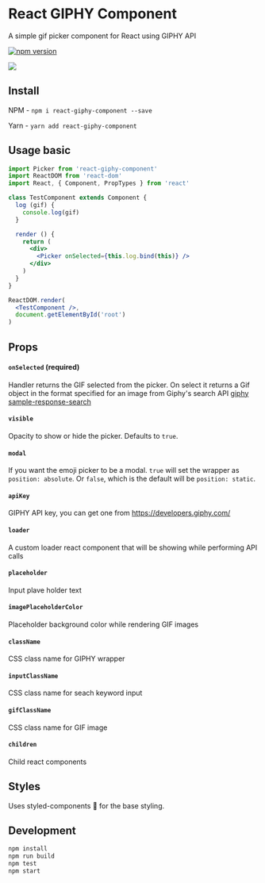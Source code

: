 # React GIPHY Component
A simple gif picker component for React using GIPHY API

[![npm version](https://badge.fury.io/js/react-giphy-component.svg)](https://badge.fury.io/js/react-giphy-component)

![](https://github.com/arjunkomath/react-giphy-picker/blob/master/example/screenshot.gif?raw=true)

## Install

NPM -
`npm i react-giphy-component --save`

Yarn -
`yarn add react-giphy-component`

## Usage basic

```jsx
import Picker from 'react-giphy-component'
import ReactDOM from 'react-dom'
import React, { Component, PropTypes } from 'react'

class TestComponent extends Component {
  log (gif) {
    console.log(gif)
  }

  render () {
    return (
      <div>
        <Picker onSelected={this.log.bind(this)} />
      </div>
    )
  }
}

ReactDOM.render(
  <TestComponent />,
  document.getElementById('root')
)
```

## Props

#### `onSelected` (required)
Handler returns the GIF selected from the picker. On select it returns a Gif object in the format specified for an image from Giphy's search API [giphy sample-response-search](https://github.com/Giphy/GiphyAPI#sample-response-search)

#### `visible`
Opacity to show or hide the picker. Defaults to `true`.

#### `modal`
If you want the emoji picker to be a modal.
`true` will set the wrapper as `position: absolute`.
Or `false`, which is the default will be `position: static`.

#### `apiKey`
GIPHY API key, you can get one from https://developers.giphy.com/

#### `loader`
A custom loader react component that will be showing while performing API calls

#### `placeholder`
Input plave holder text

#### `imagePlaceholderColor`
Placeholder background color while rendering GIF images

#### `className`
CSS class name for GIPHY wrapper

#### `inputClassName`
CSS class name for seach keyword input

#### `gifClassName`
CSS class name for GIF image

#### `children`
Child react components

## Styles
Uses styled-components 💅 for the base styling.

## Development

```sh
npm install
npm run build
npm test
npm start
```
